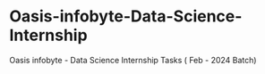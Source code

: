# Oasis-infobyte-Data-Science-Internship
Oasis infobyte - Data Science Internship Tasks ( Feb - 2024 Batch) 
